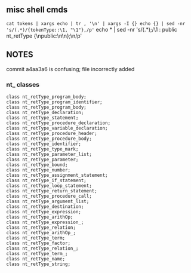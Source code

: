 

## misc shell cmds
`cat tokens | xargs echo | tr , '\n' | xargs -I {} echo {} | sed -nr 's/(.*)/{tokenType::\1, "\1"},/p'`
echo * | sed -nr 's/(.*);/\1 : public nt_retType {\npublic:\n\n};\n/p'

## NOTES
commit a4aa3a6 is confusing; file incorrectly added

### nt_ classes
```
class nt_retType_program_body;
class nt_retType_program_identifier;
class nt_retType_program_body;
class nt_retType_declaration;
class nt_retType_statement;
class nt_retType_procedure_declaration;
class nt_retType_variable_declaration;
class nt_retType_procedure_header;
class nt_retType_procedure_body;
class nt_retType_identifier;
class nt_retType_type_mark;
class nt_retType_parameter_list;
class nt_retType_parameter;
class nt_retType_bound;
class nt_retType_number;
class nt_retType_assignment_statement;
class nt_retType_if_statement;
class nt_retType_loop_statement;
class nt_retType_return_statement;
class nt_retType_procedure_call;
class nt_retType_argument_list;
class nt_retType_destination;
class nt_retType_expression;
class nt_retType_arithOp;
class nt_retType_expression_;
class nt_retType_relation;
class nt_retType_arithOp_;
class nt_retType_term;
class nt_retType_factor;
class nt_retType_relation_;
class nt_retType_term_;
class nt_retType_name;
class nt_retType_string;
```
